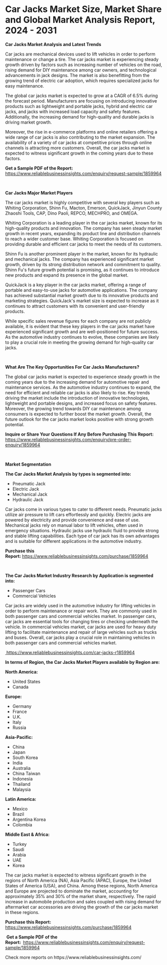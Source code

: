 <p><h1>Car Jacks Market Size, Market Share and Global Market Analysis Report, 2024 - 2031</h1></p><p><strong>Car Jacks Market Analysis and Latest Trends</strong></p>
<p><p>Car jacks are mechanical devices used to lift vehicles in order to perform maintenance or change a tire. The car jacks market is experiencing steady growth driven by factors such as increasing number of vehicles on the road, rising demand for DIY maintenance among car owners, and technological advancements in jack designs. The market is also benefitting from the growing trend of electric car adoption, which requires specialized jacks for easy maintenance.</p><p>The global car jacks market is expected to grow at a CAGR of 6.5% during the forecast period. Manufacturers are focusing on introducing innovative products such as lightweight and portable jacks, hybrid and electric car jacks, and jacks with increased load capacity and safety features. Additionally, the increasing demand for high-quality and durable jacks is driving market growth.</p><p>Moreover, the rise in e-commerce platforms and online retailers offering a wide range of car jacks is also contributing to the market expansion. The availability of a variety of car jacks at competitive prices through online channels is attracting more customers. Overall, the car jacks market is expected to witness significant growth in the coming years due to these factors.</p></p>
<p><strong>Get a Sample PDF of the Report:&nbsp;</strong> <a href="https://www.reliablebusinessinsights.com/enquiry/request-sample/1859964">https://www.reliablebusinessinsights.com/enquiry/request-sample/1859964</a></p>
<p>&nbsp;</p>
<p><strong>Car Jacks Major Market Players</strong></p>
<p><p>The car jacks market is highly competitive with several key players such as Whiting Corporation, Shinn Fu, Macton, Emerson, QuickJack, Jinyun County Zhaoshi Tools, CAP, Dino Paoli, REPCO, MECHPRO, and OMEGA. </p><p>Whiting Corporation is a leading player in the car jacks market, known for its high-quality products and innovation. The company has seen steady market growth in recent years, expanding its product line and distribution channels to reach a wider customer base. Whiting Corporation is focused on providing durable and efficient car jacks to meet the needs of its customers.</p><p>Shinn Fu is another prominent player in the market, known for its hydraulic and mechanical jacks. The company has experienced significant market growth, driven by its strong distribution network and commitment to quality. Shinn Fu's future growth potential is promising, as it continues to introduce new products and expand its presence in the global market.</p><p>QuickJack is a key player in the car jacks market, offering a range of portable and easy-to-use jacks for automotive applications. The company has achieved substantial market growth due to its innovative products and marketing strategies. QuickJack's market size is expected to increase as it continues to attract customers with its convenient and user-friendly products.</p><p>While specific sales revenue figures for each company are not publicly available, it is evident that these key players in the car jacks market have experienced significant growth and are well-positioned for future success. As the automotive industry continues to evolve, these companies are likely to play a crucial role in meeting the growing demand for high-quality car jacks.</p></p>
<p>&nbsp;</p>
<p><strong>What Are The Key Opportunities For Car Jacks Manufacturers?</strong></p>
<p><p>The global car jacks market is expected to experience steady growth in the coming years due to the increasing demand for automotive repair and maintenance services. As the automotive industry continues to expand, the need for efficient and reliable car jacks is also likely to rise. Key trends driving the market include the introduction of innovative technologies, lightweight and portable designs, and increased focus on safety features. Moreover, the growing trend towards DIY car maintenance among consumers is expected to further boost the market growth. Overall, the future outlook for the car jacks market looks positive with strong growth potential.</p></p>
<p><strong>Inquire or Share Your Questions If Any Before Purchasing This Report:</strong> <a href="https://www.reliablebusinessinsights.com/enquiry/pre-order-enquiry/1859964">https://www.reliablebusinessinsights.com/enquiry/pre-order-enquiry/1859964</a></p>
<p>&nbsp;</p>
<p><strong>Market Segmentation</strong></p>
<p><strong>The Car Jacks Market Analysis by types is segmented into:</strong></p>
<p><ul><li>Pneumatic Jack</li><li>Electric Jack</li><li>Mechanical Jack</li><li>Hydraulic Jack</li></ul></p>
<p><p>Car jacks come in various types to cater to different needs. Pneumatic jacks utilize air pressure to lift cars effortlessly and quickly. Electric jacks are powered by electricity and provide convenience and ease of use. Mechanical jacks rely on manual labor to lift vehicles, often used in emergency situations. Hydraulic jacks use hydraulic fluid to provide strong and stable lifting capabilities. Each type of car jack has its own advantages and is suitable for different applications in the automotive industry.</p></p>
<p><strong>Purchase this Report:&nbsp;</strong><a href="https://www.reliablebusinessinsights.com/purchase/1859964">https://www.reliablebusinessinsights.com/purchase/1859964</a></p>
<p>&nbsp;</p>
<p><strong>The Car Jacks Market Industry Research by Application is segmented into:</strong></p>
<p><ul><li>Passenger Cars</li><li>Commercial Vehicles</li></ul></p>
<p><p>Car jacks are widely used in the automotive industry for lifting vehicles in order to perform maintenance or repair work. They are commonly used in both passenger cars and commercial vehicles market. In passenger cars, car jacks are essential tools for changing tires or checking underneath the vehicle. In commercial vehicles market, car jacks are used for heavy duty lifting to facilitate maintenance and repair of large vehicles such as trucks and buses. Overall, car jacks play a crucial role in maintaining vehicles in both passenger cars and commercial vehicles market.</p></p>
<p><a href="https://www.reliablebusinessinsights.com/car-jacks-r1859964">&nbsp;https://www.reliablebusinessinsights.com/car-jacks-r1859964</a></p>
<p><strong>In terms of Region, the Car Jacks Market Players available by Region are:</strong></p>
<p>
    <p> <strong> North America: </strong>
        <ul>
            <li>United States</li>
            <li>Canada</li>
        </ul>
        </p> 
    <p> <strong> Europe: </strong>
        <ul>
            <li>Germany</li>
            <li>France</li>
            <li>U.K.</li>
            <li>Italy</li>
            <li>Russia</li>
        </ul>
        </p> 
    <p> <strong> Asia-Pacific: </strong>
        <ul>
            <li>China</li>
            <li>Japan</li>
            <li>South Korea</li>
            <li>India</li>
            <li>Australia</li>
            <li>China Taiwan</li>
            <li>Indonesia</li>
            <li>Thailand</li>
            <li>Malaysia</li>
        </ul>
        </p> 
    <p> <strong> Latin America: </strong>
        <ul>
            <li>Mexico</li>
            <li>Brazil</li>
            <li>Argentina Korea</li>
            <li>Colombia</li>
        </ul>
        </p> 
    <p> <strong> Middle East & Africa: </strong>
        <ul>
            <li>Turkey</li>
            <li>Saudi</li>
            <li>Arabia</li>
            <li>UAE</li>
            <li>Korea</li>
        </ul>
    </p>
    </p>
<p><p>The car jacks market is expected to witness significant growth in the regions of North America (NA), Asia Pacific (APAC), Europe, the United States of America (USA), and China. Among these regions, North America and Europe are projected to dominate the market, accounting for approximately 35% and 30% of the market share, respectively. The rapid increase in automobile production and sales coupled with rising demand for aftermarket car accessories are driving the growth of the car jacks market in these regions.</p></p>
<p><strong>Purchase this Report: </strong><a href="https://www.reliablebusinessinsights.com/purchase/1859964">https://www.reliablebusinessinsights.com/purchase/1859964</a></p>
<p>&nbsp;<strong>Get a Sample PDF of the Report:&nbsp;&nbsp;</strong><a href="https://www.reliablebusinessinsights.com/enquiry/request-sample/1859964">https://www.reliablebusinessinsights.com/enquiry/request-sample/1859964</a></p>
<p><strong></strong></p>
<p>Check more reports on https://www.reliablebusinessinsights.com/</p>